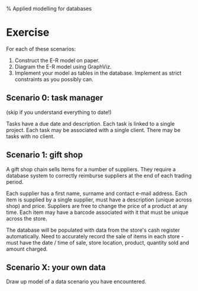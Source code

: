 % Applied modelling for databases

# Exercise

For each of these scenarios:
1. Construct the E-R model on paper.
2. Diagram the E-R model using GraphViz.
3. Implement your model as tables in the database.
   Implement as strict constraints as you possibly can.

## Scenario 0: task manager

(skip if you understand everything to date!)

Tasks have a due date and description.
Each task is linked to a single project.
Each task may be associated with a single client.
There may be tasks with no client.

## Scenario 1: gift shop

A gift shop chain sells items for a number of suppliers.
They require a database system to correctly reimburse suppliers at the end of each trading period.

Each supplier has a first name, surname and contact e-mail address. 
Each item is supplied by a single supplier, must have a description (unique across shop) and price.
Suppliers are free to change the price of a product at any time.
Each item may have a barcode associated with it that must be unique across the store.

The database will be populated with data from the store's cash register automatically.
Need to accurately record the sale of items in each store - must have the date / time of sale, store location, product, quantity sold and amount charged.

## Scenario X: your own data

Draw up model of a data scenario you have encountered.

